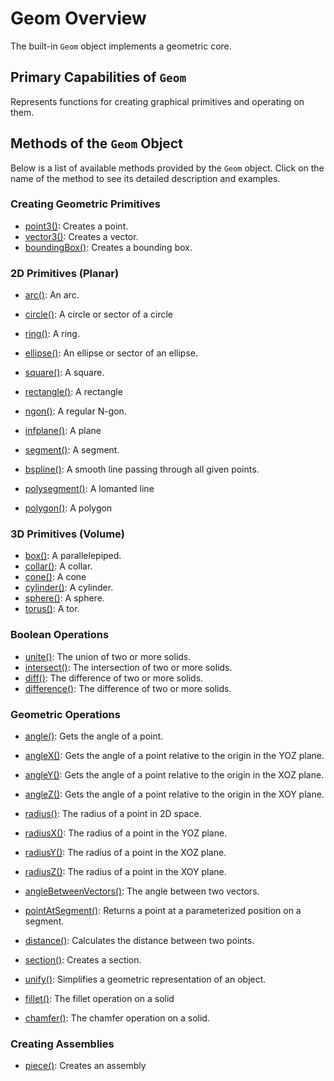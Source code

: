 # Geom Overview
The built-in `Geom` object implements a geometric core.

## Primary Capabilities of `Geom`
Represents functions for creating graphical primitives and operating on them.

## Methods of the `Geom` Object
Below is a list of available methods provided by the `Geom` object. Click on the name of the method to see its detailed description and examples.

### Creating Geometric Primitives
- [point3()](methods/point3.md): Creates a point.
- [vector3()](methods/vector3.md): Creates a vector.
- [boundingBox()](methods/boundingBox.md): Creates a bounding box.

### 2D Primitives (Planar)
- [arc()](methods/arc.md): An arc.
- [circle()](methods/circle.md): A circle or sector of a circle
- [ring()](methods/ring.md): A ring.
- [ellipse()](methods/ellipse.md): An ellipse or sector of an ellipse.
- [square()](methods/square.md): A square.
- [rectangle()](methods/rectangle.md): A rectangle
- [ngon()](methods/ngon.md): A regular N-gon.
- [infplane()](methods/infplane.md): A plane

- [segment()](methods/segment.md): A segment.
- [bspline()](methods/bspline.md): A smooth line passing through all given points.
- [polysegment()](methods/polysegment.md): A lomanted line
- [polygon()](methods/polygon.md): A polygon

### 3D Primitives (Volume)
- [box()](methods/box.md): A parallelepiped.
- [collar()](methods/collar.md): A collar.
- [cone()](methods/cone.md): A cone
- [cylinder()](methods/cylinder.md): A cylinder.
- [sphere()](methods/sphere.md): A sphere.
- [torus()](methods/torus.md): A tor.

### Boolean Operations
- [unite()](methods/unite.md): The union of two or more solids.
- [intersect()](methods/intersect.md): The intersection of two or more solids.
- [diff()](methods/diff.md): The difference of two or more solids.
- [difference()](methods/difference.md): The difference of two or more solids.

### Geometric Operations
- [angle()](methods/angle.md): Gets the angle of a point.
- [angleX()](methods/angleX.md): Gets the angle of a point relative to the origin in the YOZ plane.
- [angleY()](methods/angleY.md): Gets the angle of a point relative to the origin in the XOZ plane.
- [angleZ()](methods/angleZ.md): Gets the angle of a point relative to the origin in the XOY plane.

- [radius()](methods/radius.md): The radius of a point in 2D space.
- [radiusX()](methods/radiusX.md): The radius of a point in the YOZ plane.
- [radiusY()](methods/radiusY.md): The radius of a point in the XOZ plane.
- [radiusZ()](methods/radiusZ.md): The radius of a point in the XOY plane.

- [angleBetweenVectors()](methods/angleBetweenVectors.md): The angle between two vectors.
- [pointAtSegment()](methods/pointAtSegment.md): Returns a point at a parameterized position on a segment.
- [distance()](methods/distance.md): Calculates the distance between two points. 

- [section()](methods/section.md): Creates a section.
- [unify()](methods/unify.md): Simplifies a geometric representation of an object.
- [fillet()](methods/fillet.md): The fillet operation on a solid
- [chamfer()](methods/chamfer.md): The chamfer operation on a solid.

### Creating Assemblies
- [piece()](methods/piece.md): Creates an assembly